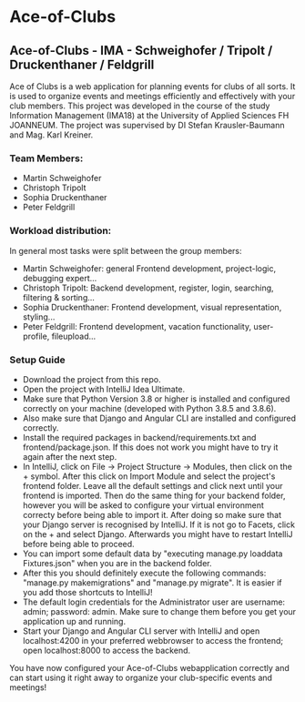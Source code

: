 # Ace-of-Clubs
## Ace-of-Clubs - IMA - Schweighofer / Tripolt / Druckenthaner / Feldgrill


Ace of Clubs is a web application for planning events for clubs of all sorts. It is used to organize events and meetings efficiently and effectively with your club members. This project was developed in the course of the study Information Management (IMA18) at the University of Applied Sciences FH JOANNEUM. The project was supervised by DI Stefan Krausler-Baumann and Mag. Karl Kreiner.


### Team Members:

* Martin Schweighofer
* Christoph Tripolt
* Sophia Druckenthaner
* Peter Feldgrill

### Workload distribution:

In general most tasks were split between the group members:
* Martin Schweighofer: general Frontend development, project-logic, debugging expert...
* Christoph Tripolt: Backend development, register, login, searching, filtering & sorting...
* Sophia Druckenthaner: Frontend development, visual representation, styling...
* Peter Feldgrill: Frontend development, vacation functionality, user-profile, fileupload...

### Setup Guide

* Download the project from this repo.
* Open the project with IntelliJ Idea Ultimate.
* Make sure that Python Version 3.8 or higher is installed and configured correctly on your machine (developed with Python 3.8.5 and 3.8.6).
* Also make sure that Django and Angular CLI are installed and configured correctly.
* Install the required packages in backend/requirements.txt and frontend/package.json. If this does not work you might have to try it again after the next step.
* In IntelliJ, click on File -> Project Structure -> Modules, then click on the + symbol. After this click on Import Module and select the project's frontend folder. Leave all the default settings and click next until your frontend is imported. Then do the same thing for your backend folder, however you will be asked to configure your virtual environment correcty before being able to import it. After doing so make sure that your Django server is recognised by IntelliJ. If it is not go to Facets, click on the + and select Django. Afterwards you might have to restart IntelliJ before being able to proceed.
* You can import some default data by "executing manage.py loaddata Fixtures.json" when you are in the backend folder.
* After this you should definitely execute the following commands: "manage.py makemigrations" and "manage.py migrate". It is easier if you add those shortcuts to IntelliJ!
* The default login credentials for the Administrator user are username: admin; password: admin. Make sure to change them before you get your application up and running.
* Start your Django and Angular CLI server with IntelliJ and open localhost:4200 in your preferred webbrowser to access the frontend; open localhost:8000 to access the backend.

You have now configured your Ace-of-Clubs webapplication correctly and can start using it right away to organize your club-specific events and meetings!
